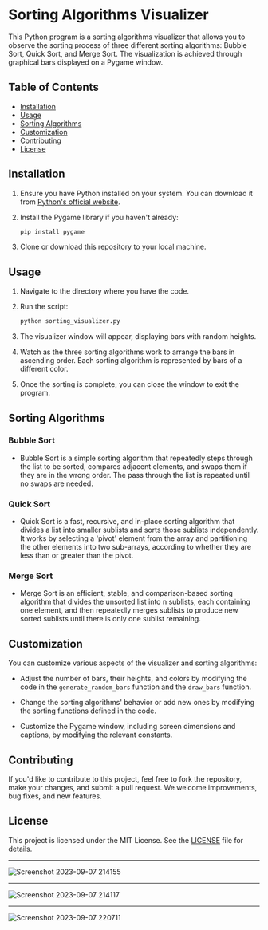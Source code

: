 # Sorting Algorithms Visualizer

This Python program is a sorting algorithms visualizer that allows you to observe the sorting process of three different sorting algorithms: Bubble Sort, Quick Sort, and Merge Sort. The visualization is achieved through graphical bars displayed on a Pygame window.

## Table of Contents

- [Installation](#installation)
- [Usage](#usage)
- [Sorting Algorithms](#sorting-algorithms)
- [Customization](#customization)
- [Contributing](#contributing)
- [License](#license)

## Installation

1. Ensure you have Python installed on your system. You can download it from [Python's official website](https://www.python.org/downloads/).

2. Install the Pygame library if you haven't already:
   ```bash
   pip install pygame
   ```

3. Clone or download this repository to your local machine.

## Usage

1. Navigate to the directory where you have the code.

2. Run the script:
   ```bash
   python sorting_visualizer.py
   ```

3. The visualizer window will appear, displaying bars with random heights.

4. Watch as the three sorting algorithms work to arrange the bars in ascending order. Each sorting algorithm is represented by bars of a different color.

5. Once the sorting is complete, you can close the window to exit the program.

## Sorting Algorithms

### Bubble Sort

- Bubble Sort is a simple sorting algorithm that repeatedly steps through the list to be sorted, compares adjacent elements, and swaps them if they are in the wrong order. The pass through the list is repeated until no swaps are needed.

### Quick Sort

- Quick Sort is a fast, recursive, and in-place sorting algorithm that divides a list into smaller sublists and sorts those sublists independently. It works by selecting a 'pivot' element from the array and partitioning the other elements into two sub-arrays, according to whether they are less than or greater than the pivot.

### Merge Sort

- Merge Sort is an efficient, stable, and comparison-based sorting algorithm that divides the unsorted list into n sublists, each containing one element, and then repeatedly merges sublists to produce new sorted sublists until there is only one sublist remaining.

## Customization

You can customize various aspects of the visualizer and sorting algorithms:

- Adjust the number of bars, their heights, and colors by modifying the code in the `generate_random_bars` function and the `draw_bars` function.

- Change the sorting algorithms' behavior or add new ones by modifying the sorting functions defined in the code.

- Customize the Pygame window, including screen dimensions and captions, by modifying the relevant constants.

## Contributing

If you'd like to contribute to this project, feel free to fork the repository, make your changes, and submit a pull request. We welcome improvements, bug fixes, and new features.

## License

This project is licensed under the MIT License. See the [LICENSE](LICENSE) file for details.

---

![Screenshot 2023-09-07 214155](https://github.com/rahulrmahato/Sortring_Algorithms_Visualizer/assets/82278176/7cd84ef1-db2c-4d7c-847e-634c01a30450)

---

![Screenshot 2023-09-07 214117](https://github.com/rahulrmahato/Sortring_Algorithms_Visualizer/assets/82278176/f2298a46-4677-4e9a-ac16-63a0b0888986)

---

![Screenshot 2023-09-07 220711](https://github.com/rahulrmahato/Sortring_Algorithms_Visualizer/assets/82278176/1611baef-725b-4b32-af99-a67ccb2c1de6)
